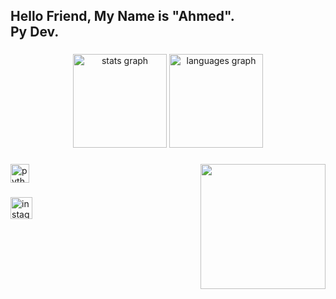 <h2 align="left">Hello Friend, My Name is "Ahmed".<br>Py Dev.</h2>

###

<div align="center">
  <img src="https://github-readme-stats.vercel.app/api?username=Ahmed-fsociety&hide_title=false&hide_rank=false&show_icons=true&include_all_commits=true&count_private=true&disable_animations=false&theme=dark&locale=en&hide_border=false" height="150" alt="stats graph"  />
  <img src="https://github-readme-stats.vercel.app/api/top-langs?username=Ahmed-fsociety&locale=en&hide_title=false&layout=compact&card_width=320&langs_count=5&theme=dark&hide_border=false" height="150" alt="languages graph"  />
</div>

###

<img align="right" height="200" src="https://media1.giphy.com/media/v1.Y2lkPTc5MGI3NjExanZ6eTlyZHcwNTN6anc3bHk5NDR5OGZudGpxcXA1aW5xNnNkczRmdSZlcD12MV9pbnRlcm5hbF9naWZfYnlfaWQmY3Q9Zw/3zz2ihAv6L1HEE1U4G/giphy.gif"  />

###

<div align="left">
  <img src="https://cdn.jsdelivr.net/gh/devicons/devicon/icons/python/python-original.svg" height="30" alt="python logo"  />
</div>

###

<div align="left">
  <a href="https://www.instagram.com/ahmedheshamf/?hl=en" target="_blank">
    <img src="https://img.shields.io/static/v1?message=instagram&logo=instagram&label=&color=222222&logoColor=black&labelColor=&style=for-the-badge" height="35" alt="instagram logo"  />
  </a>
</div>


###
